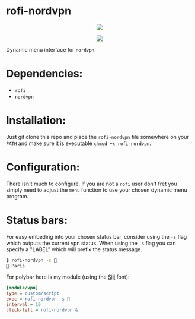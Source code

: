 # rofi-nordvpn
<p align="center">
  <img src="https://i.imgur.com/Y5kDbVf.png">
</p>

<p align="center">
  <a href="./LICENSE.md"><img src="https://img.shields.io/badge/license-MIT-blue.svg"></a>
</p>

Dynamic menu interface for `nordvpn`.

# Dependencies:

 * `rofi`
 * `nordvpn`

# Installation:

Just git clone this repo and place the `rofi-nordvpn` file somewhere on your `PATH` and make sure it is executable `chmod +x rofi-nordvpn`.

# Configuration:

There isn't much to configure. If you are not a `rofi` user don't fret you simply need to adjust the `menu` function to use your chosen dynamic menu program.

# Status bars:

For easy embeding into your chosen status bar, consider using the `-s` flag which outputs the current vpn status. When using the `-s` flag you can specify a "LABEL" which will prefix the status message.

```sh
$ rofi-nordvpn -s 👻
👻 Paris
```

For polybar here is my module (using the [Siji](https://github.com/stark/siji) font):

```ini
[module/vpn]
type = custom/script
exec = rofi-nordvpn -s 
interval = 10
click-left = rofi-nordvpn &
```

